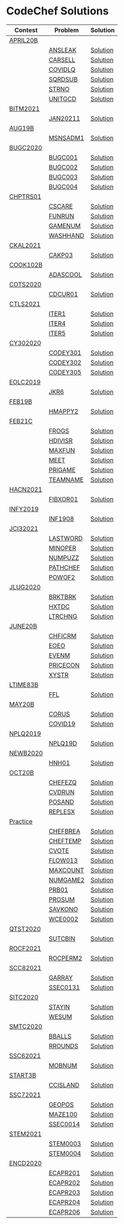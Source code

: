 # CodeChef Solutions

 | Contest | Problem | Solution |
| --- | --- | --- |
| [APRIL20B](https://www.codechef.com/APRIL20B)
||[ANSLEAK](https://www.codechef.com/APRIL20B/problems/ANSLEAK) | [Solution](https://github.com/SubhradeepSS/CodeChef-Solutions/tree/master/APRIL20B/ANSLEAK)
||[CARSELL](https://www.codechef.com/APRIL20B/problems/CARSELL) | [Solution](https://github.com/SubhradeepSS/CodeChef-Solutions/tree/master/APRIL20B/CARSELL)
||[COVIDLQ](https://www.codechef.com/APRIL20B/problems/COVIDLQ) | [Solution](https://github.com/SubhradeepSS/CodeChef-Solutions/tree/master/APRIL20B/COVIDLQ)
||[SQRDSUB](https://www.codechef.com/APRIL20B/problems/SQRDSUB) | [Solution](https://github.com/SubhradeepSS/CodeChef-Solutions/tree/master/APRIL20B/SQRDSUB)
||[STRNO](https://www.codechef.com/APRIL20B/problems/STRNO) | [Solution](https://github.com/SubhradeepSS/CodeChef-Solutions/tree/master/APRIL20B/STRNO)
||[UNITGCD](https://www.codechef.com/APRIL20B/problems/UNITGCD) | [Solution](https://github.com/SubhradeepSS/CodeChef-Solutions/tree/master/APRIL20B/UNITGCD)
| [BITM2021](https://www.codechef.com/BITM2021)
||[JAN20211](https://www.codechef.com/BITM2021/problems/JAN20211) | [Solution](https://github.com/SubhradeepSS/CodeChef-Solutions/tree/master/BITM2021/JAN20211)
| [AUG19B](https://www.codechef.com/AUG19B)
||[MSNSADM1](https://www.codechef.com/AUG19B/problems/MSNSADM1) | [Solution](https://github.com/SubhradeepSS/CodeChef-Solutions/tree/master/AUG19B/MSNSADM1)
| [BUGC2020](https://www.codechef.com/BUGC2020)
||[BUGC001](https://www.codechef.com/BUGC2020/problems/BUGC001) | [Solution](https://github.com/SubhradeepSS/CodeChef-Solutions/tree/master/BUGC2020/BUGC001)
||[BUGC002](https://www.codechef.com/BUGC2020/problems/BUGC002) | [Solution](https://github.com/SubhradeepSS/CodeChef-Solutions/tree/master/BUGC2020/BUGC002)
||[BUGC003](https://www.codechef.com/BUGC2020/problems/BUGC003) | [Solution](https://github.com/SubhradeepSS/CodeChef-Solutions/tree/master/BUGC2020/BUGC003)
||[BUGC004](https://www.codechef.com/BUGC2020/problems/BUGC004) | [Solution](https://github.com/SubhradeepSS/CodeChef-Solutions/tree/master/BUGC2020/BUGC004)
| [CHPTRS01](https://www.codechef.com/CHPTRS01)
||[CSCARE](https://www.codechef.com/CHPTRS01/problems/CSCARE) | [Solution](https://github.com/SubhradeepSS/CodeChef-Solutions/tree/master/CHPTRS01/CSCARE)
||[FUNRUN](https://www.codechef.com/CHPTRS01/problems/FUNRUN) | [Solution](https://github.com/SubhradeepSS/CodeChef-Solutions/tree/master/CHPTRS01/FUNRUN)
||[GAMENUM](https://www.codechef.com/CHPTRS01/problems/GAMENUM) | [Solution](https://github.com/SubhradeepSS/CodeChef-Solutions/tree/master/CHPTRS01/GAMENUM)
||[WASHHAND](https://www.codechef.com/CHPTRS01/problems/WASHHAND) | [Solution](https://github.com/SubhradeepSS/CodeChef-Solutions/tree/master/CHPTRS01/WASHHAND)
| [CKAL2021](https://www.codechef.com/CKAL2021)
||[CAKP03](https://www.codechef.com/CKAL2021/problems/CAKP03) | [Solution](https://github.com/SubhradeepSS/CodeChef-Solutions/tree/master/CKAL2021/CAKP03)
| [COOK102B](https://www.codechef.com/COOK102B)
||[ADASCOOL](https://www.codechef.com/COOK102B/problems/ADASCOOL) | [Solution](https://github.com/SubhradeepSS/CodeChef-Solutions/tree/master/COOK102B/ADASCOOL)
| [COTS2020](https://www.codechef.com/COTS2020)
||[CDCUR01](https://www.codechef.com/COTS2020/problems/CDCUR01) | [Solution](https://github.com/SubhradeepSS/CodeChef-Solutions/tree/master/COTS2020/CDCUR01)
| [CTLS2021](https://www.codechef.com/CTLS2021)
||[ITER1](https://www.codechef.com/CTLS2021/problems/ITER1) | [Solution](https://github.com/SubhradeepSS/CodeChef-Solutions/tree/master/CTLS2021/ITER1)
||[ITER4](https://www.codechef.com/CTLS2021/problems/ITER4) | [Solution](https://github.com/SubhradeepSS/CodeChef-Solutions/tree/master/CTLS2021/ITER4)
||[ITER5](https://www.codechef.com/CTLS2021/problems/ITER5) | [Solution](https://github.com/SubhradeepSS/CodeChef-Solutions/tree/master/CTLS2021/ITER5)
| [CY302020](https://www.codechef.com/CY302020)
||[CODEY301](https://www.codechef.com/CY302020/problems/CODEY301) | [Solution](https://github.com/SubhradeepSS/CodeChef-Solutions/tree/master/CY302020/CODEY301)
||[CODEY302](https://www.codechef.com/CY302020/problems/CODEY302) | [Solution](https://github.com/SubhradeepSS/CodeChef-Solutions/tree/master/CY302020/CODEY302)
||[CODEY305](https://www.codechef.com/CY302020/problems/CODEY305) | [Solution](https://github.com/SubhradeepSS/CodeChef-Solutions/tree/master/CY302020/CODEY305)
| [EOLC2019](https://www.codechef.com/EOLC2019)
||[JKR6](https://www.codechef.com/EOLC2019/problems/JKR6) | [Solution](https://github.com/SubhradeepSS/CodeChef-Solutions/tree/master/EOLC2019/JKR6)
| [FEB19B](https://www.codechef.com/FEB19B)
||[HMAPPY2](https://www.codechef.com/FEB19B/problems/HMAPPY2) | [Solution](https://github.com/SubhradeepSS/CodeChef-Solutions/tree/master/FEB19B/HMAPPY2)
| [FEB21C](https://www.codechef.com/FEB21C)
||[FROGS](https://www.codechef.com/FEB21C/problems/FROGS) | [Solution](https://github.com/SubhradeepSS/CodeChef-Solutions/tree/master/FEB21C/FROGS)
||[HDIVISR](https://www.codechef.com/FEB21C/problems/HDIVISR) | [Solution](https://github.com/SubhradeepSS/CodeChef-Solutions/tree/master/FEB21C/HDIVISR)
||[MAXFUN](https://www.codechef.com/FEB21C/problems/MAXFUN) | [Solution](https://github.com/SubhradeepSS/CodeChef-Solutions/tree/master/FEB21C/MAXFUN)
||[MEET](https://www.codechef.com/FEB21C/problems/MEET) | [Solution](https://github.com/SubhradeepSS/CodeChef-Solutions/tree/master/FEB21C/MEET)
||[PRIGAME](https://www.codechef.com/FEB21C/problems/PRIGAME) | [Solution](https://github.com/SubhradeepSS/CodeChef-Solutions/tree/master/FEB21C/PRIGAME)
||[TEAMNAME](https://www.codechef.com/FEB21C/problems/TEAMNAME) | [Solution](https://github.com/SubhradeepSS/CodeChef-Solutions/tree/master/FEB21C/TEAMNAME)
| [HACN2021](https://www.codechef.com/HACN2021)
||[FIBXOR01](https://www.codechef.com/HACN2021/problems/FIBXOR01) | [Solution](https://github.com/SubhradeepSS/CodeChef-Solutions/tree/master/HACN2021/FIBXOR01)
| [INFY2019](https://www.codechef.com/INFY2019)
||[INF1908](https://www.codechef.com/INFY2019/problems/INF1908) | [Solution](https://github.com/SubhradeepSS/CodeChef-Solutions/tree/master/INFY2019/INF1908)
| [JCI32021](https://www.codechef.com/JCI32021)
||[LASTWORD](https://www.codechef.com/JCI32021/problems/LASTWORD) | [Solution](https://github.com/SubhradeepSS/CodeChef-Solutions/tree/master/JCI32021/LASTWORD)
||[MINOPER](https://www.codechef.com/JCI32021/problems/MINOPER) | [Solution](https://github.com/SubhradeepSS/CodeChef-Solutions/tree/master/JCI32021/MINOPER)
||[NUMPUZZ](https://www.codechef.com/JCI32021/problems/NUMPUZZ) | [Solution](https://github.com/SubhradeepSS/CodeChef-Solutions/tree/master/JCI32021/NUMPUZZ)
||[PATHCHEF](https://www.codechef.com/JCI32021/problems/PATHCHEF) | [Solution](https://github.com/SubhradeepSS/CodeChef-Solutions/tree/master/JCI32021/PATHCHEF)
||[POWOF2](https://www.codechef.com/JCI32021/problems/POWOF2) | [Solution](https://github.com/SubhradeepSS/CodeChef-Solutions/tree/master/JCI32021/POWOF2)
| [JLUG2020](https://www.codechef.com/JLUG2020)
||[BRKTBRK](https://www.codechef.com/JLUG2020/problems/BRKTBRK) | [Solution](https://github.com/SubhradeepSS/CodeChef-Solutions/tree/master/JLUG2020/BRKTBRK)
||[HXTDC](https://www.codechef.com/JLUG2020/problems/HXTDC) | [Solution](https://github.com/SubhradeepSS/CodeChef-Solutions/tree/master/JLUG2020/HXTDC)
||[LTRCHNG](https://www.codechef.com/JLUG2020/problems/LTRCHNG) | [Solution](https://github.com/SubhradeepSS/CodeChef-Solutions/tree/master/JLUG2020/LTRCHNG)
| [JUNE20B](https://www.codechef.com/JUNE20B)
||[CHFICRM](https://www.codechef.com/JUNE20B/problems/CHFICRM) | [Solution](https://github.com/SubhradeepSS/CodeChef-Solutions/tree/master/JUNE20B/CHFICRM)
||[EOEO](https://www.codechef.com/JUNE20B/problems/EOEO) | [Solution](https://github.com/SubhradeepSS/CodeChef-Solutions/tree/master/JUNE20B/EOEO)
||[EVENM](https://www.codechef.com/JUNE20B/problems/EVENM) | [Solution](https://github.com/SubhradeepSS/CodeChef-Solutions/tree/master/JUNE20B/EVENM)
||[PRICECON](https://www.codechef.com/JUNE20B/problems/PRICECON) | [Solution](https://github.com/SubhradeepSS/CodeChef-Solutions/tree/master/JUNE20B/PRICECON)
||[XYSTR](https://www.codechef.com/JUNE20B/problems/XYSTR) | [Solution](https://github.com/SubhradeepSS/CodeChef-Solutions/tree/master/JUNE20B/XYSTR)
| [LTIME83B](https://www.codechef.com/LTIME83B)
||[FFL](https://www.codechef.com/LTIME83B/problems/FFL) | [Solution](https://github.com/SubhradeepSS/CodeChef-Solutions/tree/master/LTIME83B/FFL)
| [MAY20B](https://www.codechef.com/MAY20B)
||[CORUS](https://www.codechef.com/MAY20B/problems/CORUS) | [Solution](https://github.com/SubhradeepSS/CodeChef-Solutions/tree/master/MAY20B/CORUS)
||[COVID19](https://www.codechef.com/MAY20B/problems/COVID19) | [Solution](https://github.com/SubhradeepSS/CodeChef-Solutions/tree/master/MAY20B/COVID19)
| [NPLQ2019](https://www.codechef.com/NPLQ2019)
||[NPLQ19D](https://www.codechef.com/NPLQ2019/problems/NPLQ19D) | [Solution](https://github.com/SubhradeepSS/CodeChef-Solutions/tree/master/NPLQ2019/NPLQ19D)
| [NEWB2020](https://www.codechef.com/NEWB2020)
||[HNH01](https://www.codechef.com/NEWB2020/problems/HNH01) | [Solution](https://github.com/SubhradeepSS/CodeChef-Solutions/tree/master/NEWB2020/HNH01)
| [OCT20B](https://www.codechef.com/OCT20B)
||[CHEFEZQ](https://www.codechef.com/OCT20B/problems/CHEFEZQ) | [Solution](https://github.com/SubhradeepSS/CodeChef-Solutions/tree/master/OCT20B/CHEFEZQ)
||[CVDRUN](https://www.codechef.com/OCT20B/problems/CVDRUN) | [Solution](https://github.com/SubhradeepSS/CodeChef-Solutions/tree/master/OCT20B/CVDRUN)
||[POSAND](https://www.codechef.com/OCT20B/problems/POSAND) | [Solution](https://github.com/SubhradeepSS/CodeChef-Solutions/tree/master/OCT20B/POSAND)
||[REPLESX](https://www.codechef.com/OCT20B/problems/REPLESX) | [Solution](https://github.com/SubhradeepSS/CodeChef-Solutions/tree/master/OCT20B/REPLESX)
| [Practice](https://www.codechef.com/Practice)
||[CHEFBREA](https://www.codechef.com/Practice/problems/CHEFBREA) | [Solution](https://github.com/SubhradeepSS/CodeChef-Solutions/tree/master/Practice/CHEFBREA)
||[CHEFTEMP](https://www.codechef.com/Practice/problems/CHEFTEMP) | [Solution](https://github.com/SubhradeepSS/CodeChef-Solutions/tree/master/Practice/CHEFTEMP)
||[CVOTE](https://www.codechef.com/Practice/problems/CVOTE) | [Solution](https://github.com/SubhradeepSS/CodeChef-Solutions/tree/master/Practice/CVOTE)
||[FLOW013](https://www.codechef.com/Practice/problems/FLOW013) | [Solution](https://github.com/SubhradeepSS/CodeChef-Solutions/tree/master/Practice/FLOW013)
||[MAXCOUNT](https://www.codechef.com/Practice/problems/MAXCOUNT) | [Solution](https://github.com/SubhradeepSS/CodeChef-Solutions/tree/master/Practice/MAXCOUNT)
||[NUMGAME2](https://www.codechef.com/Practice/problems/NUMGAME2) | [Solution](https://github.com/SubhradeepSS/CodeChef-Solutions/tree/master/Practice/NUMGAME2)
||[PRB01](https://www.codechef.com/Practice/problems/PRB01) | [Solution](https://github.com/SubhradeepSS/CodeChef-Solutions/tree/master/Practice/PRB01)
||[PROSUM](https://www.codechef.com/Practice/problems/PROSUM) | [Solution](https://github.com/SubhradeepSS/CodeChef-Solutions/tree/master/Practice/PROSUM)
||[SAVKONO](https://www.codechef.com/Practice/problems/SAVKONO) | [Solution](https://github.com/SubhradeepSS/CodeChef-Solutions/tree/master/Practice/SAVKONO)
||[WCE0002](https://www.codechef.com/Practice/problems/WCE0002) | [Solution](https://github.com/SubhradeepSS/CodeChef-Solutions/tree/master/Practice/WCE0002)
| [QTST2020](https://www.codechef.com/QTST2020)
||[SUTCBIN](https://www.codechef.com/QTST2020/problems/SUTCBIN) | [Solution](https://github.com/SubhradeepSS/CodeChef-Solutions/tree/master/QTST2020/SUTCBIN)
| [ROCF2021](https://www.codechef.com/ROCF2021)
||[ROCPERM2](https://www.codechef.com/ROCF2021/problems/ROCPERM2) | [Solution](https://github.com/SubhradeepSS/CodeChef-Solutions/tree/master/ROCF2021/ROCPERM2)
| [SCC82021](https://www.codechef.com/SCC82021)
||[GARRAY](https://www.codechef.com/SCC82021/problems/GARRAY) | [Solution](https://github.com/SubhradeepSS/CodeChef-Solutions/tree/master/SCC82021/GARRAY)
||[SSEC0131](https://www.codechef.com/SCC82021/problems/SSEC0131) | [Solution](https://github.com/SubhradeepSS/CodeChef-Solutions/tree/master/SCC82021/SSEC0131)
| [SITC2020](https://www.codechef.com/SITC2020)
||[STAYIN](https://www.codechef.com/SITC2020/problems/STAYIN) | [Solution](https://github.com/SubhradeepSS/CodeChef-Solutions/tree/master/SITC2020/STAYIN)
||[WESUM](https://www.codechef.com/SITC2020/problems/WESUM) | [Solution](https://github.com/SubhradeepSS/CodeChef-Solutions/tree/master/SITC2020/WESUM)
| [SMTC2020](https://www.codechef.com/SMTC2020)
||[BBALLS](https://www.codechef.com/SMTC2020/problems/BBALLS) | [Solution](https://github.com/SubhradeepSS/CodeChef-Solutions/tree/master/SMTC2020/BBALLS)
||[RROUNDS](https://www.codechef.com/SMTC2020/problems/RROUNDS) | [Solution](https://github.com/SubhradeepSS/CodeChef-Solutions/tree/master/SMTC2020/RROUNDS)
| [SSC62021](https://www.codechef.com/SSC62021)
||[MOBNUM](https://www.codechef.com/SSC62021/problems/MOBNUM) | [Solution](https://github.com/SubhradeepSS/CodeChef-Solutions/tree/master/SSC62021/MOBNUM)
| [START3B](https://www.codechef.com/START3B)
||[CCISLAND](https://www.codechef.com/START3B/problems/CCISLAND) | [Solution](https://github.com/SubhradeepSS/CodeChef-Solutions/tree/master/START3B/CCISLAND)
| [SSC72021](https://www.codechef.com/SSC72021)
||[GEOPOS](https://www.codechef.com/SSC72021/problems/GEOPOS) | [Solution](https://github.com/SubhradeepSS/CodeChef-Solutions/tree/master/SSC72021/GEOPOS)
||[MAZE100](https://www.codechef.com/SSC72021/problems/MAZE100) | [Solution](https://github.com/SubhradeepSS/CodeChef-Solutions/tree/master/SSC72021/MAZE100)
||[SSEC0014](https://www.codechef.com/SSC72021/problems/SSEC0014) | [Solution](https://github.com/SubhradeepSS/CodeChef-Solutions/tree/master/SSC72021/SSEC0014)
| [STEM2021](https://www.codechef.com/STEM2021)
||[STEM0003](https://www.codechef.com/STEM2021/problems/STEM0003) | [Solution](https://github.com/SubhradeepSS/CodeChef-Solutions/tree/master/STEM2021/STEM0003)
||[STEM0004](https://www.codechef.com/STEM2021/problems/STEM0004) | [Solution](https://github.com/SubhradeepSS/CodeChef-Solutions/tree/master/STEM2021/STEM0004)
| [ENCD2020](https://www.codechef.com/ENCD2020)
||[ECAPR201](https://www.codechef.com/ENCD2020/problems/ECAPR201) | [Solution](https://github.com/SubhradeepSS/CodeChef-Solutions/tree/master/ENCD2020/ECAPR201)
||[ECAPR202](https://www.codechef.com/ENCD2020/problems/ECAPR202) | [Solution](https://github.com/SubhradeepSS/CodeChef-Solutions/tree/master/ENCD2020/ECAPR202)
||[ECAPR203](https://www.codechef.com/ENCD2020/problems/ECAPR203) | [Solution](https://github.com/SubhradeepSS/CodeChef-Solutions/tree/master/ENCD2020/ECAPR203)
||[ECAPR204](https://www.codechef.com/ENCD2020/problems/ECAPR204) | [Solution](https://github.com/SubhradeepSS/CodeChef-Solutions/tree/master/ENCD2020/ECAPR204)
||[ECAPR206](https://www.codechef.com/ENCD2020/problems/ECAPR206) | [Solution](https://github.com/SubhradeepSS/CodeChef-Solutions/tree/master/ENCD2020/ECAPR206)
